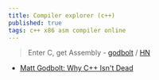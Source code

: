 ```yaml
---
title: Compiler explorer (c++)
published: true
tags: c++ x86 asm compiler online
---
```

> Enter C, get Assembly - [godbolt](https://godbolt.org/g/syhzgm) / [HN](https://news.ycombinator.com/item?id=13182726)

- [Matt Godbolt: Why C++ Isn't Dead](https://www.youtube.com/watch?v=1uLTspBEtRE)